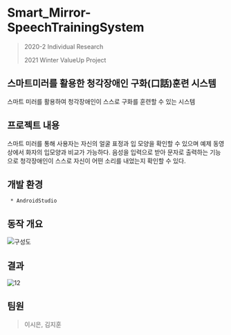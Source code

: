 # Smart_Mirror-SpeechTrainingSystem
> 2020-2 Individual Research
> 
> 2021 Winter ValueUp Project


## 스마트미러를 활용한 청각장애인 구화(口話)훈련 시스템
스마트 미러를 활용하여 청각장애인이 스스로 구화를 훈련할 수 있는 시스템


## 프로젝트 내용
스마트 미러를 통해 사용자는 자신의 얼굴 표정과 입 모양을 확인할 수 있으며 예제 동영상에서 화자의 입모양과 비교가 가능하다. 
음성을 입력으로 받아 문자로 출력하는 기능으로 청각장애인이 스스로 자신이 어떤 소리를 내었는지 확인할 수 있다.


## 개발 환경 
```
 * AndroidStudio
```   

## 동작 개요

![구성도](https://user-images.githubusercontent.com/31584255/108493154-57beca80-72e9-11eb-97b8-1ac4e478d942.png)



## 결과

![12](https://user-images.githubusercontent.com/31584255/108616799-3c240300-7454-11eb-8d2d-378dd250a7d9.png)


## 팀원
> 이시은, 김지훈
